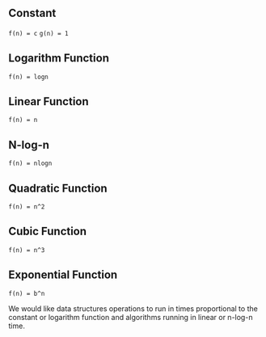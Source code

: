 
## Constant

`f(n) = c`
`g(n) = 1`

## Logarithm Function

`f(n) = logn`

## Linear Function

`f(n) = n`

##  N-log-n

`f(n) = nlogn`

## Quadratic Function

`f(n) = n^2`

## Cubic Function

`f(n) = n^3`

## Exponential Function

`f(n) = b^n`

We would like data structures operations to run in times proportional to the constant or logarithm function and algorithms running in linear or n-log-n time.